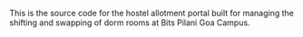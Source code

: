 This is the source code for the hostel allotment portal built for managing the shifting and swapping of dorm rooms at Bits Pilani Goa Campus.
